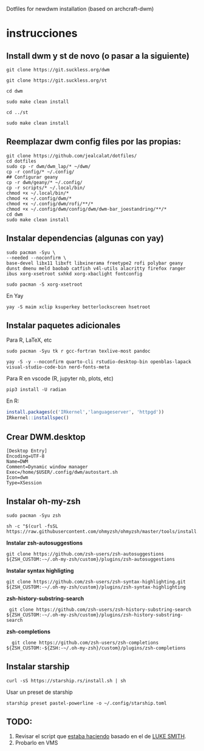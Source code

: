 
Dotfiles for newdwm installation (based on archcraft-dwm)

# instrucciones

## Install dwm y st de novo (o pasar a la siguiente)

`git clone https://git.suckless.org/dwm`

`git clone https://git.suckless.org/st`

`cd dwm`

`sudo make clean install`

`cd ../st`

`sudo make clean install`

## Reemplazar dwm config files por las propias:

```console
git clone https://github.com/jealcalat/dotfiles/
cd dotfiles
sudo cp -r dwm/dwm_lap/* ~/dwm/
cp -r config/* ~/.config/
## Configurar geany
cp -r dwm/geany/* ~/.config/
cp -r scripts/* ~/.local/bin/
chmod +x ~/.local/bin/*
chmod +x ~/.config/dwm/*
chmod +x ~/.config/dwm/rofi/**/*
chmod +x ~/.config/dwm/config/dwm/dwm-bar_joestandring/**/*
cd dwm
sudo make clean install
```

<!-- ## Crear directorio .config/dwm y colocar lo  s archivos de la carpeta dwm

```console
cd ..
cp -r dwm/ .config/dwm
``` -->

## Instalar dependencias (algunas con yay)

```console
sudo pacman -Syu \
--needed --noconfirm \
base-devel libx11 libxft libxinerama freetype2 rofi polybar geany dunst dmenu meld baobab catfish v4l-utils alacritty firefox ranger ibus xorg-xsetroot sxhkd xorg-xbaclight fontconfig
```

```console
sudo pacman -S xorg-xsetroot
```

En Yay

```console
yay -S maim xclip ksuperkey betterlockscreen hsetroot 
```

## Instalar paquetes adicionales

Para R, LaTeX, etc
```console
sudo pacman -Syu tk r gcc-fortran texlive-most pandoc
```

```
yay -S -y --noconfirm quarto-cli rstudio-desktop-bin openblas-lapack visual-studio-code-bin nerd-fonts-meta
```

Para R en vscode (R, jupyter nb, plots, etc)

```console
pip3 install -U radian
```

En R:

```r
install.packages(c('IRkernel','languageserver', 'httpgd'))
IRkernel::installspec()
```
## Crear DWM.desktop

```
[Desktop Entry]
Encoding=UTF-8
Name=DWM
Comment=Dynamic window manager
Exec=/home/$USER/.config/dwm/autostart.sh
Icon=dwm
Type=XSession
```

## Instalar oh-my-zsh

```console
sudo pacman -Syu zsh
```

```console
sh -c "$(curl -fsSL https://raw.githubusercontent.com/ohmyzsh/ohmyzsh/master/tools/install.sh)"
```

**Instalar zsh-autosuggestions**

```console
git clone https://github.com/zsh-users/zsh-autosuggestions ${ZSH_CUSTOM:-~/.oh-my-zsh/custom}/plugins/zsh-autosuggestions
```

**Instalar syntax highligting**

```console
git clone https://github.com/zsh-users/zsh-syntax-highlighting.git ${ZSH_CUSTOM:-~/.oh-my-zsh/custom}/plugins/zsh-syntax-highlighting
```

**zsh-history-substring-search**

```console
 git clone https://github.com/zsh-users/zsh-history-substring-search ${ZSH_CUSTOM:-~/.oh-my-zsh/custom}/plugins/zsh-history-substring-search
```

**zsh-completions**

```console
  git clone https://github.com/zsh-users/zsh-completions ${ZSH_CUSTOM:-${ZSH:-~/.oh-my-zsh}/custom}/plugins/zsh-completions
``` 

## Instalar starship

```console
curl -sS https://starship.rs/install.sh | sh
```

Usar un preset de starship

```console
starship preset pastel-powerline -o ~/.config/starship.toml
```

## TODO:

1. Revisar el script que [estaba haciendo](https://github.com/jealcalat/dots_newdwm/blob/main/install_custom_dwm) basado en el de [LUKE SMITH](https://github.com/LukeSmithxyz/LARBS).
2. Probarlo en VMS